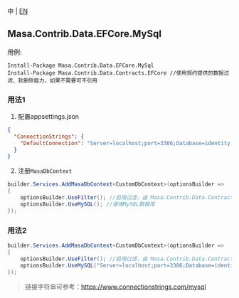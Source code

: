 中 | [EN](README.md)

## Masa.Contrib.Data.EFCore.MySql

用例:

``` powershelll
Install-Package Masa.Contrib.Data.EFCore.MySql
Install-Package Masa.Contrib.Data.Contracts.EFCore //使用规约提供的数据过滤、软删除能力，如果不需要可不引用
```

### 用法1

1. 配置appsettings.json

``` appsettings.json
{
  "ConnectionStrings": {
    "DefaultConnection": "Server=localhost;port=3306;Database=identity;Uid=myUsername;Pwd=P@ssw0rd;"
  }
}
```

2. 注册`MasaDbContext`

``` C#
builder.Services.AddMasaDbContext<CustomDbContext>(optionsBuilder =>
{
    optionsBuilder.UseFilter(); //启用过滤，由 Masa.Contrib.Data.Contracts.EFCore 提供
    optionsBuilder.UseMySQL(); //使用MySQL数据库
});
```

### 用法2

``` C#
builder.Services.AddMasaDbContext<CustomDbContext>(optionsBuilder =>
{
    optionsBuilder.UseFilter(); //启用过滤，由 Masa.Contrib.Data.Contracts.EFCore 提供
    optionsBuilder.UseMySQL("Server=localhost;port=3306;Database=identity;Uid=myUsername;Pwd=P@ssw0rd;"); //使用MySQL数据库
});
```

> 链接字符串可参考：https://www.connectionstrings.com/mysql